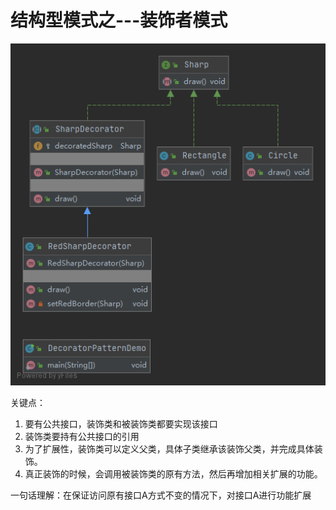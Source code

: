 # 结构型模式之---装饰者模式

![UML](UML.png)

关键点：
1. 要有公共接口，装饰类和被装饰类都要实现该接口
2. 装饰类要持有公共接口的引用
3. 为了扩展性，装饰类可以定义父类，具体子类继承该装饰父类，并完成具体装饰。
4. 真正装饰的时候，会调用被装饰类的原有方法，然后再增加相关扩展的功能。

一句话理解：在保证访问原有接口A方式不变的情况下，对接口A进行功能扩展